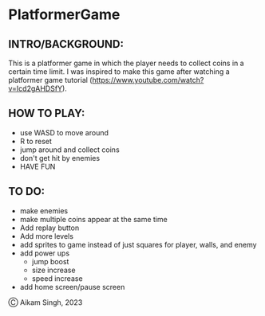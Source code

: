# PlatformerGame

## INTRO/BACKGROUND: 

This is a platformer game in which the player needs to collect coins in a certain time limit. I was inspired to make this game
after watching a platformer game tutorial (https://www.youtube.com/watch?v=Icd2gAHDSfY). 

## HOW TO PLAY:

- use WASD to move around
- R to reset
- jump around and collect coins
- don't get hit by enemies
- HAVE FUN

## TO DO:
- make enemies
- make multiple coins appear at the same time
- Add replay button
- Add more levels
- add sprites to game instead of just squares for player, walls, and enemy
- add power ups
  - jump boost
  - size increase
  - speed increase
- add home screen/pause screen

Ⓒ Aikam Singh, 2023
